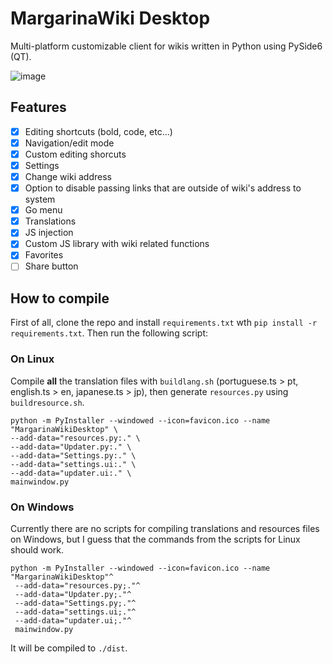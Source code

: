 # MargarinaWiki Desktop
Multi-platform customizable client for wikis written in Python using PySide6 (QT).

![image](https://github.com/user-attachments/assets/1bb47120-dc75-44e4-a9c5-041f3d1419ef)

## Features
 - [x] Editing shortcuts (bold, code, etc...)
 - [x] Navigation/edit mode
 - [x] Custom editing shorcuts
 - [x] Settings
 - [x] Change wiki address
 - [x] Option to disable passing links that are outside of wiki's address to system
 - [x] Go menu
 - [x] Translations
 - [x] JS injection
 - [x] Custom JS library with wiki related functions
 - [x] Favorites
 - [ ] Share button

## How to compile
First of all, clone the repo and install `requirements.txt` wth `pip install -r requirements.txt`.
Then run the following script:
### On Linux
Compile **all** the translation files with `buildlang.sh` (portuguese.ts > pt, english.ts > en, japanese.ts > jp), then generate `resources.py` using `buildresource.sh`.
```
python -m PyInstaller --windowed --icon=favicon.ico --name "MargarinaWikiDesktop" \
--add-data="resources.py:." \
--add-data="Updater.py:." \
--add-data="Settings.py:." \
--add-data="settings.ui:." \
--add-data="updater.ui:." \
mainwindow.py
```
### On Windows
Currently there are no scripts for compiling translations and resources files on Windows, but I guess that the commands from the scripts for Linux should work.
```
python -m PyInstaller --windowed --icon=favicon.ico --name "MargarinaWikiDesktop"^
 --add-data="resources.py;."^
 --add-data="Updater.py;."^
 --add-data="Settings.py;."^
 --add-data="settings.ui;."^
 --add-data="updater.ui;."^
 mainwindow.py
```
It will be compiled to `./dist`.
